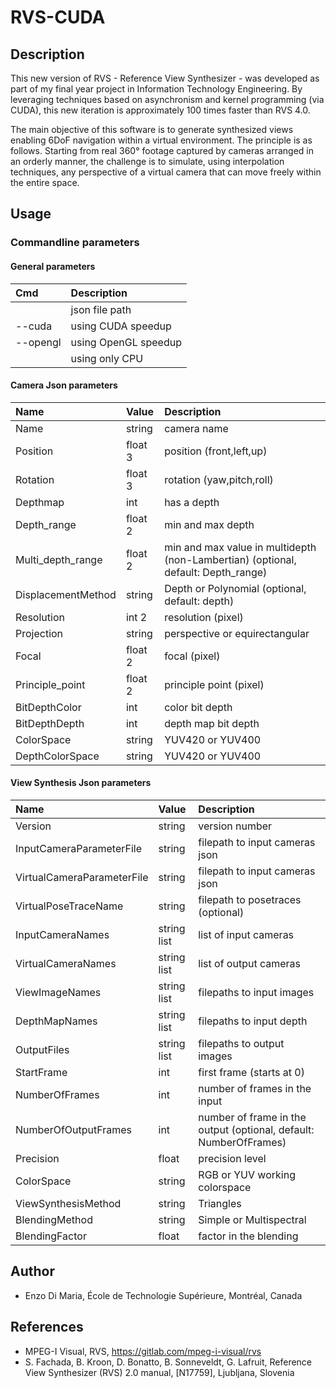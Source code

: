 # RVS-CUDA

## Description

This new version of RVS - Reference View Synthesizer - was developed as part of my final year project in Information Technology Engineering. By leveraging techniques based on asynchronism and kernel programming (via CUDA), this new iteration is approximately 100 times faster than RVS 4.0.

The main objective of this software is to generate synthesized views enabling 6DoF navigation within a virtual environment. The principle is as follows. Starting from real 360° footage captured by cameras arranged in an orderly manner, the challenge is to simulate, using interpolation techniques, any perspective of a virtual camera that can move freely within the entire space.

## Usage

### Commandline parameters

#### General parameters

| Cmd | Description |
|:----|:------------|
|     | json file path |
| --cuda | using CUDA speedup |
| --opengl | using OpenGL speedup |
|  | using only CPU |

#### Camera Json parameters

| Name         | Value         | Description |
|:-------------|:--------------|:------------|
|Name		   | string		   | camera name |
|Position      | float 3  	   | position (front,left,up) |
|Rotation      | float 3       | rotation (yaw,pitch,roll) |
|Depthmap      | int           | has a depth |
|Depth_range   | float 2       | min and max depth |
|Multi_depth_range| float 2    | min and max value in multidepth (non-Lambertian) (optional, default: Depth_range) |
|DisplacementMethod| string    | Depth or  Polynomial (optional, default: depth) |
|Resolution    | int 2    	   | resolution (pixel) |
|Projection    | string        | perspective or equirectangular |
|Focal         | float 2       | focal (pixel) |
|Principle_point| float 2      | principle point (pixel) |
|BitDepthColor | int           | color bit depth |
|BitDepthDepth | int           | depth map bit depth |
|ColorSpace    | string        | YUV420 or YUV400 |
|DepthColorSpace| string       | YUV420 or YUV400 |

#### View Synthesis Json parameters

| Name                     | Value       | Description |
|:-------------------------|:------------|:------------|
|Version                   | string      | version number |
|InputCameraParameterFile  | string      | filepath to input cameras json |
|VirtualCameraParameterFile| string      | filepath to input cameras json |
|VirtualPoseTraceName      | string      | filepath to posetraces (optional) |
|InputCameraNames          | string list | list of input cameras  |
|VirtualCameraNames        | string list | list of output cameras |
|ViewImageNames            | string list | filepaths to input images |
|DepthMapNames             | string list | filepaths to input depth |
|OutputFiles               | string list | filepaths to output images |
|StartFrame                | int         | first frame (starts at 0) |
|NumberOfFrames            | int         | number of frames in the input |
|NumberOfOutputFrames      | int         | number of frame in the output (optional, default: NumberOfFrames) |
|Precision                 | float       | precision level |
|ColorSpace                | string      | RGB or YUV working colorspace |
|ViewSynthesisMethod       | string      | Triangles |
|BlendingMethod            | string      | Simple or Multispectral |
|BlendingFactor            | float       | factor in the blending |

## Author

* Enzo Di Maria, École de Technologie Supérieure, Montréal, Canada

## References

* MPEG-I Visual, RVS, https://gitlab.com/mpeg-i-visual/rvs
* S. Fachada, B. Kroon, D. Bonatto, B. Sonneveldt, G. Lafruit, Reference View Synthesizer (RVS) 2.0 manual, [N17759], Ljubljana, Slovenia